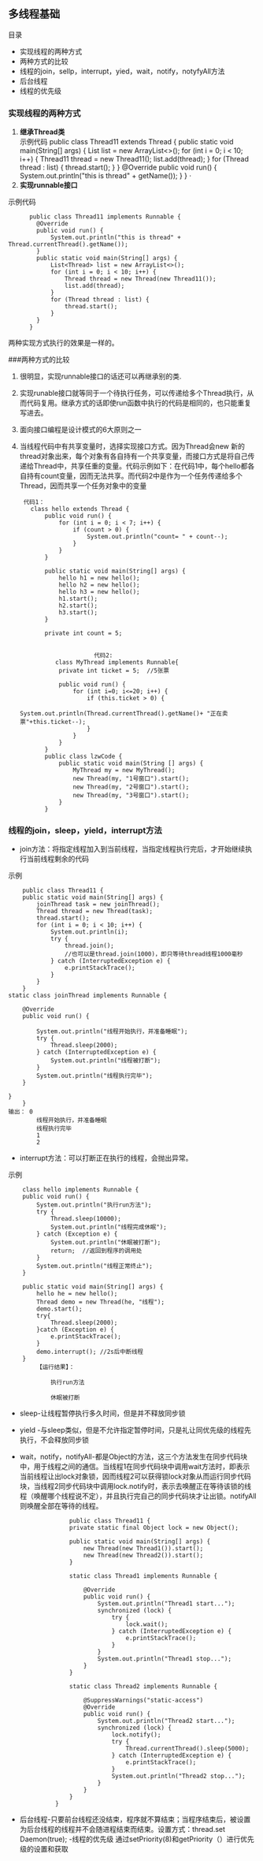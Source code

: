 ## 多线程基础
目录
- 实现线程的两种方式
- 两种方式的比较
- 线程的join，sellp，interrupt，yied，wait，notify，notyfyAll方法
- 后台线程
- 线程的优先级

### 实现线程的两种方式

1.  **继承Thread类**<br>
示例代码
           public class Thread11 extends Thread {
        	public static void main(String[] args) {
        		List<Thread> list = new ArrayList<>();
        		for (int i = 0; i < 10; i++) {
        			Thread11 thread = new Thread11();
        			list.add(thread);
        		}
        		for (Thread thread : list) {
        			thread.start();
        		}
        	}
          	@Override
        	public void run() {
        		System.out.println("this is thread" + getName());
        	}
        } ·
2. **实现runnable接口**

示例代码

          public class Thread11 implements Runnable {
          	@Override
          	public void run() {
          		System.out.println("this is thread" + Thread.currentThread().getName());
          	}
          	public static void main(String[] args) {
          		List<Thread> list = new ArrayList<>();
          		for (int i = 0; i < 10; i++) {
          			Thread thread = new Thread(new Thread11());
          			list.add(thread);
          		}
          		for (Thread thread : list) {
          			thread.start();
          		}
          	}
          }

两种实现方式执行的效果是一样的。

###两种方式的比较
1. 很明显，实现runnable接口的话还可以再继承别的类.
2. 实现runable接口就等同于一个待执行任务，可以传递给多个Thread执行，从而代码复用。继承方式的话即使run函数中执行的代码是相同的，也只能重复写进去。
3. 面向接口编程是设计模式的6大原则之一
4. 当线程代码中有共享变量时，选择实现接口方式。因为Thread会new 新的thread对象出来，每个对象有各自持有一个共享变量，而接口方式是将自己传递给Thread中，共享任重的变量。代码示例如下：在代码1中，每个hello都各自持有count变量，因而无法共享。而代码2中是作为一个任务传递给多个Thread，因而共享一个任务对象中的变量

        代码1：
          class hello extends Thread {
              public void run() {
                  for (int i = 0; i < 7; i++) {
                      if (count > 0) {
                          System.out.println("count= " + count--);
                      }
                  }
              }

              public static void main(String[] args) {
                  hello h1 = new hello();
                  hello h2 = new hello();
                  hello h3 = new hello();
                  h1.start();
                  h2.start();
                  h3.start();
              }

              private int count = 5;


                            代码2:
                 class MyThread implements Runnable{
                  private int ticket = 5;  //5张票

                  public void run() {
                      for (int i=0; i<=20; i++) {
                          if (this.ticket > 0) {
                              System.out.println(Thread.currentThread().getName()+ "正在卖票"+this.ticket--);
                          }
                      }
                  }
              }
              public class lzwCode {
                  public static void main(String [] args) {
                      MyThread my = new MyThread();
                      new Thread(my, "1号窗口").start();
                      new Thread(my, "2号窗口").start();
                      new Thread(my, "3号窗口").start();
                  }
              }

### 线程的join，sleep，yield，interrupt方法
- join方法：将指定线程加入到当前线程，当指定线程执行完后，才开始继续执行当前线程剩余的代码

示例

		public class Thread11 {
		public static void main(String[] args) {
			joinThread task = new joinThread();
			Thread thread = new Thread(task);
			thread.start();
			for (int i = 0; i < 10; i++) {
				System.out.println(i);
				try {
					thread.join();
					//也可以是thread.join(1000)，即只等待thread线程1000毫秒
				} catch (InterruptedException e) {
					e.printStackTrace();
				}
			}
		}
	static class joinThread implements Runnable {

		@Override
		public void run() {

			System.out.println("线程开始执行，并准备睡眠");
			try {
				Thread.sleep(2000);
			} catch (InterruptedException e) {
				System.out.println("线程被打断");
			}
			System.out.println("线程执行完毕");
		}

	}
		}
	输出：	0
			线程开始执行，并准备睡眠
			线程执行完毕
			1
			2

- interrupt方法：可以打断正在执行的线程，会抛出异常。
 
示例

		class hello implements Runnable {
	    public void run() {
	        System.out.println("执行run方法");
	        try {
	            Thread.sleep(10000);
	            System.out.println("线程完成休眠");
	        } catch (Exception e) {
	            System.out.println("休眠被打断");
	            return;  //返回到程序的调用处
	        }
	        System.out.println("线程正常终止");
	    }
	 
	    public static void main(String[] args) {
	        hello he = new hello();
	        Thread demo = new Thread(he, "线程");
	        demo.start();
	        try{
	            Thread.sleep(2000);
	        }catch (Exception e) {
	            e.printStackTrace();
	        }
	        demo.interrupt(); //2s后中断线程
	    }
			【运行结果】：

				执行run方法
				
				休眠被打断

- sleep-让线程暂停执行多久时间，但是并不释放同步锁
- yield -与sleep类似，但是不允许指定暂停时间，只是礼让同优先级的线程先执行，不会释放同步锁
- wait，notify，notifyAll-都是Object的方法，这三个方法发生在同步代码块中，用于线程之间的通信。当线程1在同步代码块中调用wait方法时，即表示当前线程让出lock对象锁，因而线程2可以获得锁lock对象从而运行同步代码块，当线程2同步代码块中调用lock.notify时，表示去唤醒正在等待该锁的线程（唤醒哪个线程说不定），并且执行完自己的同步代码块才让出锁。notifyAll则唤醒全部在等待的线程。

					public class Thread11 {
					private static final Object lock = new Object();
				
					public static void main(String[] args) {
						new Thread(new Thread1()).start();
						new Thread(new Thread2()).start();
					}
				
					static class Thread1 implements Runnable {
				
						@Override
						public void run() {
							System.out.println("Thread1 start...");
							synchronized (lock) {
								try {
									lock.wait();
								} catch (InterruptedException e) {
									e.printStackTrace();
								}
							}
							System.out.println("Thread1 stop...");
						}
					}
				
					static class Thread2 implements Runnable {
				
						@SuppressWarnings("static-access")
						@Override
						public void run() {
							System.out.println("Thread2 start...");
							synchronized (lock) {
								lock.notify();
								try {
									Thread.currentThread().sleep(5000);
								} catch (InterruptedException e) {
									e.printStackTrace();
								}
								System.out.println("Thread2 stop...");
							}
						}
					}
				}

- 后台线程-只要前台线程还没结束，程序就不算结束；当程序结束后，被设置为后台线程的线程并不会随进程结束而结束。设置方式：thread.set
Daemon(true);
-线程的优先级  通过setPriority(8)和getPriority（）进行优先级的设置和获取
